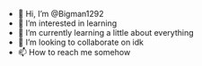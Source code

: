 - 👋 Hi, I’m @Bigman1292
- 👀 I’m interested in learning
- 🌱 I’m currently learning a little about everything
- 💞️ I’m looking to collaborate on idk
- 📫 How to reach me somehow

<!---
Bigman1292/Bigman1292 is a ✨ special ✨ repository because its `README.md` (this file) appears on your GitHub profile.
You can click the Preview link to take a look at your changes.
--->
